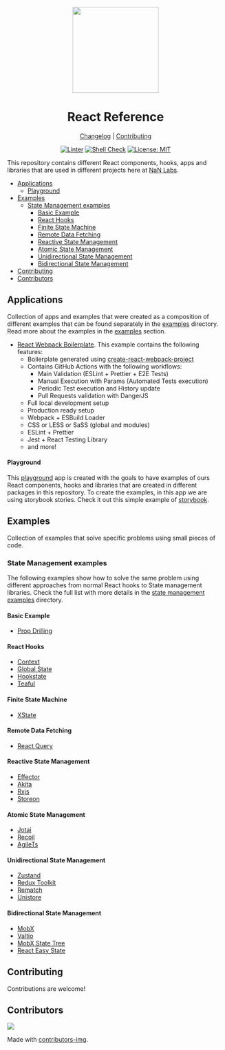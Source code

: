 <div align="center">
<p>
    <img
        style="width: 200px"
        width="200"
        src="https://avatars.githubusercontent.com/u/4426989?s=200&v=4"
    >
</p>
<h1>React Reference</h1>

[Changelog](#) |
[Contributing](./CONTRIBUTING.md)

</div>
<div align="center">

[![Linter][linterbadge]][linterurl]
[![Shell Check][shellcheckbadge]][shellcheckurl]
[![License: MIT][licensebadge]][licenseurl]

</div>

This repository contains different React components, hooks, apps and libraries that are used in different projects
here at [NaN Labs](https://www.nanlabs.com/).

- [Applications](#applications)
  - [Playground](#playground)
- [Examples](#examples)
  - [State Management examples](#state-management-examples)
    - [Basic Example](#basic-example)
    - [React Hooks](#react-hooks)
    - [Finite State Machine](#finite-state-machine)
    - [Remote Data Fetching](#remote-data-fetching)
    - [Reactive State Management](#reactive-state-management)
    - [Atomic State Management](#atomic-state-management)
    - [Unidirectional State Management](#unidirectional-state-management)
    - [Bidirectional State Management](#bidirectional-state-management)
- [Contributing](#contributing)
- [Contributors](#contributors)

## Applications

Collection of apps and examples that were created as a composition of different examples that
can be found separately in the [examples](./examples/) directory.
Read more about the examples in the [examples](#examples) section.

- [React Webpack Boilerplate](https://github.com/nanlabs/react-webpack-boilerplate/tree/main/.github/workflows). This example contains the following features:
  - Boilerplate generated using [create-react-webpack-project](https://www.npmjs.com/package/create-react-webpack-project)
  - Contains GitHub Actions with the following workflows:
    - Main Validation (ESLint + Prettier + E2E Tests)
    - Manual Execution with Params (Automated Tests execution)
    - Periodic Test execution and History update
    - Pull Requests validation with DangerJS
  - Full local development setup
  - Production ready setup
  - Webpack + ESBuild Loader
  - CSS or LESS or SaSS (global and modules)
  - ESLint + Prettier
  - Jest + React Testing Library
  - and more!

#### Playground

This [playground](./apps/playground/) app is created with the goals to have examples of ours React components, hooks and libraries that are created in different packages in this repository. To create the examples, in this app we are using storybook stories. Check it out this simple example of [storybook](./apps/playground/src/stories/Header.stories.tsx).

## Examples

Collection of examples that solve specific problems using small pieces of code.

### State Management examples

The following examples show how to solve the same problem using different approaches from
normal React hooks to State management libraries. Check the full list with more details in the [state management examples](./examples/state-management/) directory.

#### Basic Example

- [Prop Drilling](./examples/state-management/examples/hooks-prop-drilling/)

#### React Hooks

- [Context](./examples/state-management/examples/hooks-context/)
- [Global State](./examples/state-management/examples/hooks-global-state/)
- [Hookstate](./examples/state-management/examples/hooks-hookstate/)
- [Teaful](./examples/state-management/examples/hooks-teaful/)

#### Finite State Machine

- [XState](./examples/state-management/examples/fsm-xstate/)

#### Remote Data Fetching

- [React Query](./examples/state-management/examples/api-react-query/)

#### Reactive State Management

- [Effector](./examples/state-management/examples/reactive-effector/)
- [Akita](./examples/state-management/examples/reactive-akita/)
- [Rxjs](./examples/state-management/examples/reactive-rxjs/)
- [Storeon](./examples/state-management/examples/reactive-storeon/)

#### Atomic State Management

- [Jotai](./examples/state-management/examples/atomic-jotai/)
- [Recoil](./examples/state-management/examples/atomic-recoil/)
- [AgileTs](./examples/state-management/examples/atomic-agilets/)

#### Unidirectional State Management

- [Zustand](./examples/state-management/examples/unidirectional-zustand/)
- [Redux Toolkit](./examples/state-management/examples/unidirectional-redux-toolkit/)
- [Rematch](./examples/state-management/examples/unidirectional-rematch/)
- [Unistore](./examples/state-management/examples/unidirectional-unistore/)

#### Bidirectional State Management

- [MobX](./examples/state-management/examples/bidirectional-mobx/)
- [Valtio](./examples/state-management/examples/bidirectional-valtio/)
- [MobX State Tree](./examples/state-management/examples/bidirectional-mobx-state-tree/)
- [React Easy State](./examples/state-management/examples/bidirectional-easy-state/)

## Contributing

Contributions are welcome!

## Contributors

<a href="https://github.com/nanlabs/nancy.js/contributors">
  <img src="https://contrib.rocks/image?repo=nanlabs/nancy.js"/>
</a>

Made with [contributors-img](https://contrib.rocks).

[linterbadge]: https://github.com/nanlabs/nancy.js/actions/workflows/lint.yml/badge.svg
[shellcheckbadge]: https://github.com/nanlabs/nancy.js/actions/workflows/shellcheck.yml/badge.svg
[licensebadge]: https://img.shields.io/badge/License-MIT-blue.svg
[linterurl]: https://github.com/nanlabs/nancy.js/actions/workflows/lint.yml
[shellcheckurl]: https://github.com/nanlabs/nancy.js/actions/workflows/shellcheck.yml
[licenseurl]: https://github.com/nanlabs/nancy.js/blob/main/LICENSE
